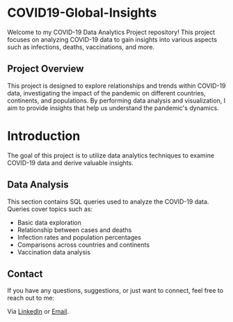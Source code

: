 # COVID19-Global-Insights

Welcome to my COVID-19 Data Analytics Project repository! This project focuses on analyzing COVID-19 data to gain insights into various aspects such as infections, deaths, vaccinations, and more.

## Project Overview

This project is designed to explore relationships and trends within COVID-19 data, investigating the impact of the pandemic on different countries, continents, and populations. By performing data analysis and visualization, I aim to provide insights that help us understand the pandemic's dynamics.

# Introduction

The goal of this project is to utilize data analytics techniques to examine COVID-19 data and derive valuable insights.

## Data Analysis

This section contains SQL queries used to analyze the COVID-19 data. Queries cover topics such as:

- Basic data exploration
- Relationship between cases and deaths
- Infection rates and population percentages
- Comparisons across countries and continents
- Vaccination data analysis

## Contact

If you have any questions, suggestions, or just want to connect, feel free to reach out to me:

 Via [LinkedIn](https://www.linkedin.com/in/fcmribeiro) or [Email](mailto:fcmribeiro22@gmail.com).
